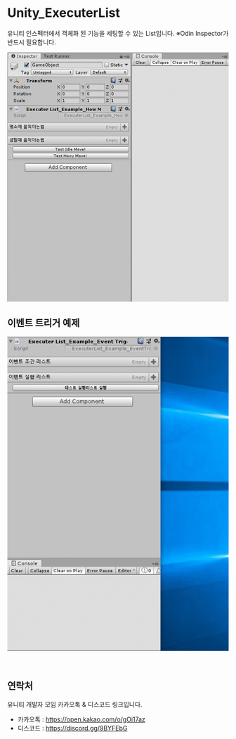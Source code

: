 # Unity_ExecuterList
유니티 인스펙터에서 객체화 된 기능을 세팅할 수 있는 List입니다. ※Odin Inspector가 반드시 필요합니다.

![](https://github.com/KorStrix/Unity_ExecuterList/blob/master/ImageForGithub/ExecuterList.gif?raw=true)

## 이벤트 트리거 예제
![](https://github.com/KorStrix/Unity_ExecuterList/blob/master/ImageForGithub/EventTriggerSystem.gif?raw=true)

<br>

## 연락처
유니티 개발자 모임 카카오톡 & 디스코드 링크입니다.

- 카카오톡 : https://open.kakao.com/o/gOi17az
- 디스코드 : https://discord.gg/9BYFEbG
